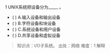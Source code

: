 1
UNIX系统把设备分为_____ 。
- ( ) A.输入设备和输出设备 
- ( ) B.字符设备和块设备 
- ( ) C.系统设备和用户设备 
- ( ) D.共享设备和虚拟设备

> 知识点：I/O子系统。
> 出处：网络
> 难度：1
> 解释

